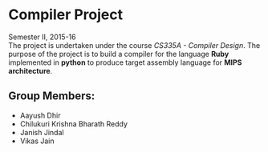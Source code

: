 Compiler Project
======
Semester II, 2015-16  
The project is undertaken under the course *CS335A - Compiler Design*. The purpose of the project is to build a compiler for the language **Ruby** implemented in **python** to produce target assembly language for **MIPS architecture**.

Group Members:
--------------
- Aayush Dhir
- Chilukuri Krishna Bharath Reddy
- Janish Jindal
- Vikas Jain
